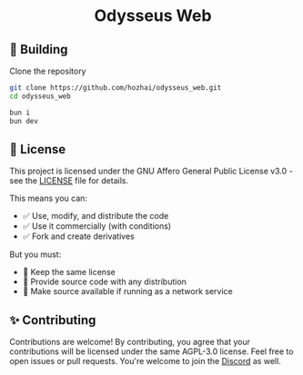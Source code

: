 <h1 align="center"> Odysseus Web </h1>

## 🔨 Building

Clone the repository

```sh
git clone https://github.com/hozhai/odysseus_web.git
cd odysseus_web
```

```sh
bun i
bun dev
```

## 🪪 License

This project is licensed under the GNU Affero General Public License v3.0 - see the [LICENSE](LICENSE.md) file for details.

This means you can:

- ✅ Use, modify, and distribute the code
- ✅ Use it commercially (with conditions)
- ✅ Fork and create derivatives

But you must:

- 📝 Keep the same license
- 📝 Provide source code with any distribution
- 📝 Make source available if running as a network service

## ✨ Contributing

Contributions are welcome! By contributing, you agree that your contributions will be licensed under the same AGPL-3.0 license. Feel free to open issues or pull requests. You're welcome to join the [Discord](https://discord.gg/JwRCsJSH85) as well.
